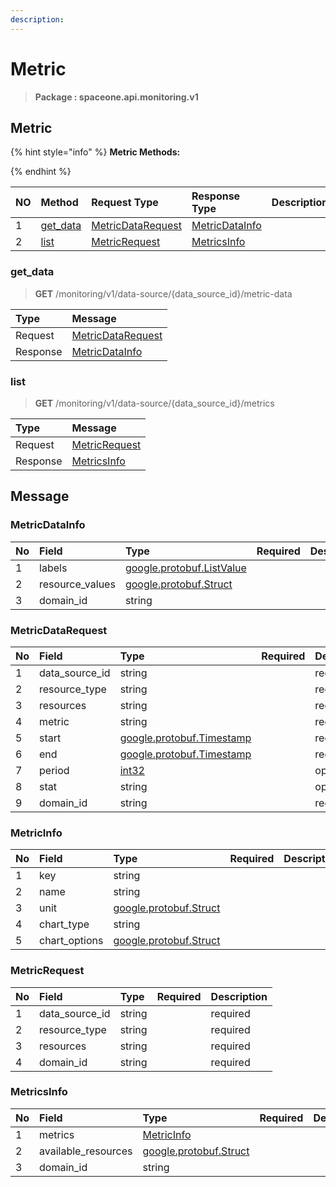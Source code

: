 ```yaml
---
description:  
---
```

# Metric

>  **Package : spaceone.api.monitoring.v1**

## Metric

{% hint style="info" %}
**Metric Methods:**

{%  endhint %}


| NO |  Method | Request Type | Response Type | Description |
| :--- | :--- | :--- | :--- | :--- |
| 1 | [get_data](Metric.md#get_data)| [MetricDataRequest](Metric.md#metricdatarequest)| [MetricDataInfo](Metric.md#metricdatainfo) |  |
| 2 | [list](Metric.md#list)| [MetricRequest](Metric.md#metricrequest)| [MetricsInfo](Metric.md#metricsinfo) |  |

### get_data
> **GET** /monitoring/v1/data-source/{data_source_id}/metric-data
>



| Type | Message |
| :--- | :--- |
| Request | [MetricDataRequest](Metric.md#metricdatarequest) |
| Response |  [MetricDataInfo](Metric.md#metricdatainfo)  |



### list
> **GET** /monitoring/v1/data-source/{data_source_id}/metrics
>



| Type | Message |
| :--- | :--- |
| Request | [MetricRequest](Metric.md#metricrequest) |
| Response |  [MetricsInfo](Metric.md#metricsinfo)  |





## Message

### MetricDataInfo
| No | Field | Type | Required | Description |
| :--- | :--- | :--- | :--- | :--- |
| 1 | labels |[google.protobuf.ListValue](https://developers.google.com/protocol-buffers/docs/reference/overview) | ||
| 2 | resource_values |[google.protobuf.Struct](https://github.com/protocolbuffers/protobuf/blob/master/src/google/protobuf/struct.proto) | ||
| 3 | domain_id |string | ||

### MetricDataRequest
| No | Field | Type | Required | Description |
| :--- | :--- | :--- | :--- | :--- |
| 1 | data_source_id |string | |required|
| 2 | resource_type |string | |required|
| 3 | resources |string | |required|
| 4 | metric |string | |required|
| 5 | start |[google.protobuf.Timestamp](https://github.com/protocolbuffers/protobuf/blob/master/src/google/protobuf/timestamp.proto) | |required|
| 6 | end |[google.protobuf.Timestamp](https://github.com/protocolbuffers/protobuf/blob/master/src/google/protobuf/timestamp.proto) | |required|
| 7 | period |[int32](https://github.com/protocolbuffers/protobuf/blob/master/src/google/protobuf/type.proto) | |optional|
| 8 | stat |string | |optional|
| 9 | domain_id |string | |required|

### MetricInfo
| No | Field | Type | Required | Description |
| :--- | :--- | :--- | :--- | :--- |
| 1 | key |string | ||
| 2 | name |string | ||
| 3 | unit |[google.protobuf.Struct](https://github.com/protocolbuffers/protobuf/blob/master/src/google/protobuf/struct.proto) | ||
| 4 | chart_type |string | ||
| 5 | chart_options |[google.protobuf.Struct](https://github.com/protocolbuffers/protobuf/blob/master/src/google/protobuf/struct.proto) | ||

### MetricRequest
| No | Field | Type | Required | Description |
| :--- | :--- | :--- | :--- | :--- |
| 1 | data_source_id |string | |required|
| 2 | resource_type |string | |required|
| 3 | resources |string | |required|
| 4 | domain_id |string | |required|

### MetricsInfo
| No | Field | Type | Required | Description |
| :--- | :--- | :--- | :--- | :--- |
| 1 | metrics |[MetricInfo](Metric.md#metricinfo) | ||
| 2 | available_resources |[google.protobuf.Struct](https://github.com/protocolbuffers/protobuf/blob/master/src/google/protobuf/struct.proto) | ||
| 3 | domain_id |string | ||
